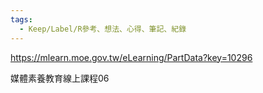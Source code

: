 ```yaml
---
tags:
  - Keep/Label/R參考、想法、心得、筆記、紀錄
---
```


https://mlearn.moe.gov.tw/eLearning/PartData?key=10296

媒體素養教育線上課程06